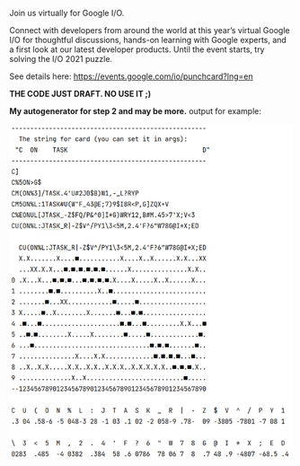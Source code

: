 Join us virtually for Google I/O.

Connect with developers from around the world at this year’s virtual Google I/O for thoughtful discussions, hands-on
learning with Google experts, and a first look at our latest developer products. Until the event starts, try solving the
I/O 2021 puzzle.

See details here:
https://events.google.com/io/punchcard?lng=en

**THE CODE JUST DRAFT. NO USE IT ;)**

**My autogenerator for step 2 and may be more.**
output for example:

![demo](src/main/resources/solution.png)

